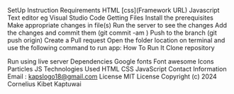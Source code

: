 SetUp Instruction
Requirements
HTML
[css](Framework URL)
Javascript
Text editor eg Visual Studio Code
Getting Files
Install the prerequisites
Make appropriate changes in file(s)
Run the server to see the changes
Add the changes and commit them (git commit -am )
Push to the branch (git push origin)
Create a Pull request
Open the folder location on terminal and use the following command to run app:
How To Run It
Clone repository

Run using live server
Dependencies
Google fonts
Font awesome Icons
Particles JS
Technologies Used
HTML
CSS
JavaScript
Contact Information
Email : kapslogo18@gmail.com
License
MIT License Copyright (c) 2024 Cornelius Kibet Kaptuwai

